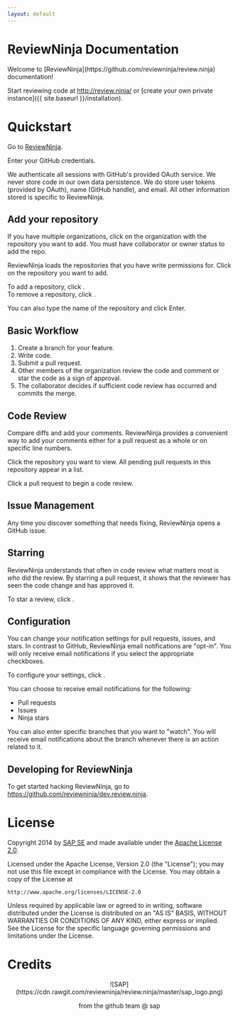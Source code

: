 ```yaml
---
layout: default
---
```


<h1>ReviewNinja Documentation</h1>
Welcome to 
[ReviewNinja](https://github.com/reviewninja/review.ninja) documentation! 

Start reviewing code at http://review.ninja/ or [create your own private instance]({{ site.baseurl }}/installation). 

<h1 id="quickstart">Quickstart</h1>

Go to <a href="http://review.ninja/auth/github" target="_blank">ReviewNinja</a>.

Enter your GitHub credentials.

We authenticate all sessions with GitHub's provided OAuth service.  We never store code in our own data persistence.  We do store user tokens (provided by OAuth), name (GitHub handle), and email.  All other information stored is specific to ReviewNinja.

## Add your repository

If you have multiple organizations, click on the organization with the repository you want to add.  You must have collaborator or owner status to add the repo.

ReviewNinja loads the repositories that you have write permissions for.  Click on the repository you want to add.

To add a repository, click <i class="fa fa-plus-circle"></i>.  
To remove a repository, click <i class="fa fa-times"></i>.

You can also type the name of the repository and click Enter.

## Basic Workflow

  1. Create a branch for your feature.
  2. Write code.
  3. Submit a pull request.
  4. Other members of the organization review the code and comment or star the code as a sign of approval.
  5. The collaborator decides if sufficient code review has occurred and commits the merge.

## Code Review

Compare diffs and add your comments.  ReviewNinja provides a convenient way to add your comments either for a pull request as a whole or on specific line numbers.

Click the repository you want to view.
All pending pull requests in this repository appear in a list.  

Click a pull request to begin a code review.

## Issue Management

Any time you discover something that needs fixing, ReviewNinja opens a GitHub issue.  

## Starring

ReviewNinja understands that often in code review what matters most is *who* did the review.  By starring a pull request, it shows that the reviewer has seen the code change and has approved it.

To star a review, click <i class="fa fa-star ng-scope"></i>.

## Configuration

You can change your notification settings for pull requests, issues, and stars.  In contrast to GitHub, ReviewNinja email notifications are "opt-in".  You will only receive email notifications if you select the appropriate checkboxes. 

To configure your settings, click <i class="fa fa-cog"></i>.

You can choose to receive email notifications for the following:

  * Pull requests
  * Issues
  * Ninja stars

You can also enter specific branches that you want to "watch".  You will receive email notifications about the branch whenever there is an action related to it.


## Developing for ReviewNinja

To get started hacking ReviewNinja, go to https://github.com/reviewninja/dev.review.ninja.

<h1 id="license">License
</h1>

Copyright 2014 by [SAP SE](http://www.sap.com) and made available under the [Apache License 2.0](http://www.apache.org/licenses/LICENSE-2.0). 

Licensed under the Apache License, Version 2.0 (the "License");
you may not use this file except in compliance with the License.
You may obtain a copy of the License at

    http://www.apache.org/licenses/LICENSE-2.0

Unless required by applicable law or agreed to in writing, software
distributed under the License is distributed on an "AS IS" BASIS,
WITHOUT WARRANTIES OR CONDITIONS OF ANY KIND, either express or implied.
See the License for the specific language governing permissions and
limitations under the License.

<h1 id="credits">Credits
</h1>

<p align="center">
![SAP](https://cdn.rawgit.com/reviewninja/review.ninja/master/sap_logo.png)

<p align="center">
<i class="fa fa-heart"></i> from the github team @ sap